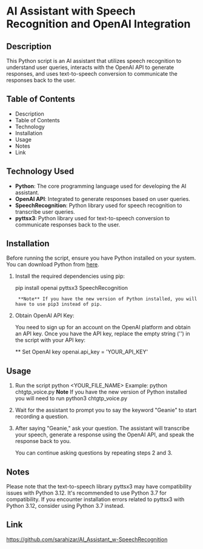 # AI Assistant with Speech Recognition and OpenAI Integration

## Description

This Python script is an AI assistant that utilizes speech recognition to understand user queries, interacts with the OpenAI API to generate responses, and uses text-to-speech conversion to communicate the responses back to the user.

## Table of Contents

- Description
- Table of Contents
- Technology
- Installation
- Usage
- Notes
- Link

## Technology Used

- **Python**: The core programming language used for developing the AI assistant.
- **OpenAI API**: Integrated to generate responses based on user queries.
- **SpeechRecognition**: Python library used for speech recognition to transcribe user queries.
- **pyttsx3**: Python library used for text-to-speech conversion to communicate responses back to the user.

## Installation

Before running the script, ensure you have Python installed on your system. You can download Python from [here](https://www.python.org/downloads/).

1. Install the required dependencies using pip:

    pip install openai pyttsx3 SpeechRecognition

        **Note** If you have the new version of Python installed, you will have to use pip3 instead of pip.

2. Obtain OpenAI API Key:

    You need to sign up for an account on the OpenAI platform and obtain an API key. Once you have the API key, replace the empty string ('') in the script with your API key:

    ** Set OpenAI key
    openai.api_key = 'YOUR_API_KEY'

## Usage

1. Run the script python <YOUR_FILE_NAME> 
    Example:
    python chtgtp_voice.py 
    **Note** If you have the new version of Python installed you will need to run python3 chtgtp_voice.py
2. Wait for the assistant to prompt you to say the keyword "Geanie" 
    to start recording a question.
3.  After saying "Geanie," ask your question. The assistant 
    will transcribe your speech, generate a response using the OpenAI API, and speak the response back to you.

    You can continue asking questions by repeating steps 2 and 3.


## Notes
Please note that the text-to-speech library pyttsx3 may have compatibility issues with Python 3.12. It's recommended to use Python 3.7 for compatibility. If you encounter installation errors related to pyttsx3 with Python 3.12, consider using Python 3.7 instead.

## Link
https://github.com/sarahizar/AI_Assistant_w-SpeechRecognition